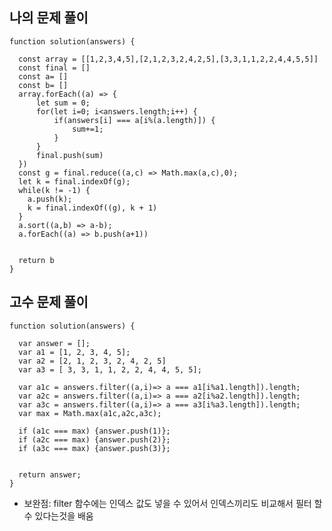 <h2>나의 문제 풀이</h2>

    function solution(answers) {

      const array = [[1,2,3,4,5],[2,1,2,3,2,4,2,5],[3,3,1,1,2,2,4,4,5,5]]
      const final = []
      const a= []
      const b= []
      array.forEach((a) => {
          let sum = 0;
          for(let i=0; i<answers.length;i++) {
              if(answers[i] === a[i%(a.length)]) {
                  sum+=1;
              }
          }
          final.push(sum)
      })
      const g = final.reduce((a,c) => Math.max(a,c),0);
      let k = final.indexOf(g);
      while(k != -1) {
        a.push(k);
        k = final.indexOf((g), k + 1)
      }
      a.sort((a,b) => a-b);
      a.forEach((a) => b.push(a+1))


      return b
    }


<h2>고수 문제 풀이</h2>

    function solution(answers) {

      var answer = [];
      var a1 = [1, 2, 3, 4, 5];
      var a2 = [2, 1, 2, 3, 2, 4, 2, 5]
      var a3 = [ 3, 3, 1, 1, 2, 2, 4, 4, 5, 5];

      var a1c = answers.filter((a,i)=> a === a1[i%a1.length]).length;
      var a2c = answers.filter((a,i)=> a === a2[i%a2.length]).length;
      var a3c = answers.filter((a,i)=> a === a3[i%a3.length]).length;
      var max = Math.max(a1c,a2c,a3c);

      if (a1c === max) {answer.push(1)};
      if (a2c === max) {answer.push(2)};
      if (a3c === max) {answer.push(3)};


      return answer;
    }

- 보완점: filter 함수에는 인덱스 값도 넣을 수 있어서 인덱스끼리도 비교해서 필터 할 수 있다는것을 배움
